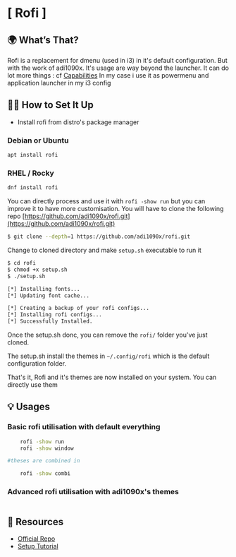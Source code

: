 # [ Rofi ]

## 🌍 What’s That?

Rofi is a replacement for dmenu (used in i3) in it's default configuration. But with the work of adi1090x. It's usage are way beyond the launcher. It can do lot more things : cf [Capabilities](https://github.com/adi1090x/rofi?tab=readme-ov-file#applets)
In my case i use it as powermenu and application launcher in my i3 config

## 🧑‍💻 How to Set It Up

-  Install rofi from distro's package manager
### Debian or Ubuntu

```bash
apt install rofi
```
### RHEL / Rocky

```bash
dnf install rofi
```

You can directly process and use it with `rofi -show run` but you can improve it to have more customisation. 
You will have to clone the following repo [https://github.com/adi1090x/rofi.git](https://github.com/adi1090x/rofi.git)

```bash
$ git clone --depth=1 https://github.com/adi1090x/rofi.git
```

Change to cloned directory and make `setup.sh` executable to run it

``` bash
$ cd rofi
$ chmod +x setup.sh
$ ./setup.sh

[*] Installing fonts...
[*] Updating font cache...

[*] Creating a backup of your rofi configs...
[*] Installing rofi configs...
[*] Successfully Installed.
```
Once the setup.sh donc, you can remove the `rofi/` folder you've just cloned.

The setup.sh install the themes in `~/.config/rofi` which is the default configuration folder.

That's it, Rofi and it's themes are now installed on your system. You can directly use them

## 💡 Usages
### Basic rofi utilisation with default everything
```bash
    rofi -show run
    rofi -show window

#theses are combined in 

    rofi -show combi
```

### Advanced rofi utilisation with adi1090x's themes

```bash

```

## 📎 Resources

- [Official Repo](https://github.com/davatorium/rofi)
- [Setup Tutorial](https://github.com/davatorium/rofi/blob/next/INSTALL.md)

